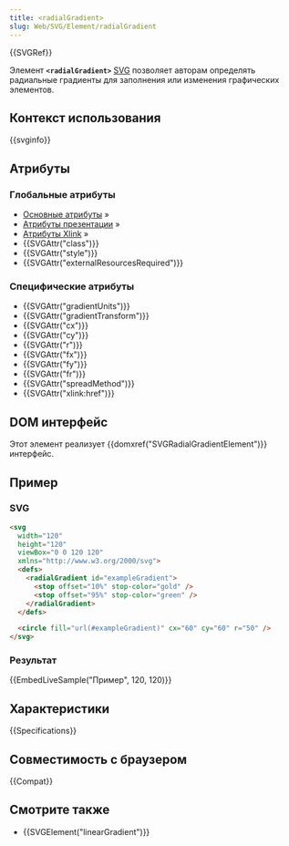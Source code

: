 ```yaml
---
title: <radialGradient>
slug: Web/SVG/Element/radialGradient
---
```


{{SVGRef}}

Элемент **`<radialGradient>`** [SVG](/ru/docs/Web/SVG) позволяет авторам определять радиальные градиенты для заполнения или изменения графических элементов.

## Контекст использования

{{svginfo}}

## Атрибуты

### Глобальные атрибуты

- [Основные атрибуты](/ru/docs/Web/SVG/Attribute#Core_attributes) »
- [Атрибуты презентации](/ru/docs/Web/SVG/Attribute#Presentation_attributes) »
- [Атрибуты Xlink](/ru/docs/Web/SVG/Attribute#XLink_attributes) »
- {{SVGAttr("class")}}
- {{SVGAttr("style")}}
- {{SVGAttr("externalResourcesRequired")}}

### Специфические атрибуты

- {{SVGAttr("gradientUnits")}}
- {{SVGAttr("gradientTransform")}}
- {{SVGAttr("cx")}}
- {{SVGAttr("cy")}}
- {{SVGAttr("r")}}
- {{SVGAttr("fx")}}
- {{SVGAttr("fy")}}
- {{SVGAttr("fr")}}
- {{SVGAttr("spreadMethod")}}
- {{SVGAttr("xlink:href")}}

## DOM интерфейс

Этот элемент реализует {{domxref("SVGRadialGradientElement")}} интерфейс.

## Пример

### SVG

```html
<svg
  width="120"
  height="120"
  viewBox="0 0 120 120"
  xmlns="http://www.w3.org/2000/svg">
  <defs>
    <radialGradient id="exampleGradient">
      <stop offset="10%" stop-color="gold" />
      <stop offset="95%" stop-color="green" />
    </radialGradient>
  </defs>

  <circle fill="url(#exampleGradient)" cx="60" cy="60" r="50" />
</svg>
```

### Результат

{{EmbedLiveSample("Пример", 120, 120)}}

## Характеристики

{{Specifications}}

## Совместимость с браузером

{{Compat}}

## Смотрите также

- {{SVGElement("linearGradient")}}
